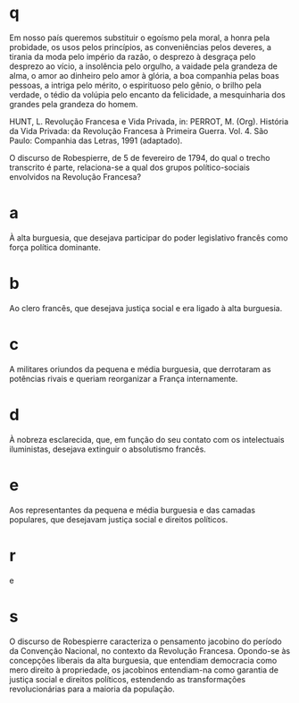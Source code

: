 # q
Em nosso país queremos substituir o egoísmo pela moral, a honra pela probidade, os usos pelos princípios, as conveniências pelos deveres, a tirania da moda pelo império da razão, o desprezo à desgraça pelo desprezo ao vício, a insolência pelo orgulho, a vaidade pela grandeza de alma, o amor ao dinheiro pelo amor à glória, a boa companhia pelas boas pessoas, a intriga pelo mérito, o espirituoso pelo gênio, o brilho pela verdade, o tédio da volúpia pelo encanto da felicidade, a mesquinharia dos grandes pela grandeza do homem.

HUNT, L. Revolução Francesa e Vida Privada, in: PERROT, M. (Org). História da Vida Privada: da Revolução Francesa à Primeira Guerra. Vol. 4. São Paulo: Companhia das Letras, 1991 (adaptado).

O discurso de Robespierre, de 5 de fevereiro de 1794, do qual o trecho transcrito é parte, relaciona-se a qual dos grupos político-sociais envolvidos na Revolução Francesa?

# a
À alta burguesia, que desejava participar do poder legislativo francês como força política dominante.

# b
Ao clero francês, que desejava justiça social e era ligado à alta burguesia.

# c
A militares oriundos da pequena e média burguesia, que derrotaram as potências rivais e queriam reorganizar a França internamente.

# d
À nobreza esclarecida, que, em função do seu contato com os intelectuais iluministas, desejava extinguir o absolutismo francês.

# e
Aos representantes da pequena e média burguesia e das camadas populares, que desejavam justiça social e direitos políticos.

# r
e

# s
O discurso de Robespierre caracteriza o pensamento jacobino do período da Convenção Nacional, no contexto da Revolução Francesa. Opondo-se às concepções liberais da alta burguesia, que entendiam democracia como mero direito à propriedade, os jacobinos entendiam-na como garantia de justiça social e direitos políticos, estendendo as transformações revolucionárias para a maioria da população.
